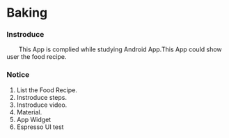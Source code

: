 # Baking

### Instroduce
&ensp;&ensp;&ensp;&ensp;This App is complied while studying Android App.This App could show user the food recipe.

### Notice
1. List the Food Recipe.
2. Instroduce steps.
3. Instroduce video.
4. Material.
5. App Widget
6. Espresso UI test


